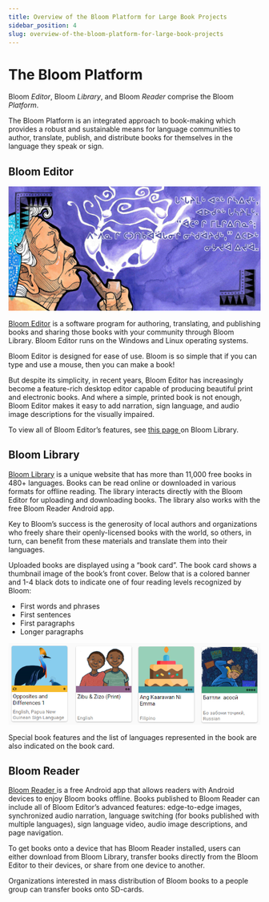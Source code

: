 ```yaml
---
title: Overview of the Bloom Platform for Large Book Projects
sidebar_position: 4
slug: overview-of-the-bloom-platform-for-large-book-projects
---
```




# The Bloom Platform


Bloom _Editor_, Bloom _Library_, and Bloom _Reader_ comprise the Bloom _Platform_. 


The Bloom Platform is an integrated approach to book-making which provides a robust and sustainable means for language communities to author, translate, publish, and distribute books for themselves in the language they speak or sign.


## Bloom Editor


![](./749601441.png)


[Bloom Editor](https://bloomlibrary.org/page/create/downloads) is a software program for authoring, translating, and publishing books and sharing those books with your community through Bloom Library. Bloom Editor runs on the Windows and Linux operating systems. 


Bloom Editor is designed for ease of use. Bloom is so simple that if you can type and use a mouse, then you can make a book!


But despite its simplicity, in recent years, Bloom Editor has increasingly become a feature-rich desktop editor capable of producing beautiful print and electronic books. And where a simple, printed book is not enough, Bloom Editor makes it easy to add narration, sign language, and audio image descriptions for the visually impaired.


To view all of Bloom Editor’s features, see [this page ](https://bloomlibrary.org/page/create/page/feature-matrix)on Bloom Library.


## Bloom Library


[Bloom Library](https://bloomlibrary.org/read) is a unique website that has more than 11,000 free books in 480+ languages. Books can be read online or downloaded in various formats for offline reading. The library interacts directly with the Bloom Editor for uploading and downloading books. The library also works with the free Bloom Reader Android app.


Key to Bloom’s success is the generosity of local authors and organizations who freely share their openly-licensed books with the world, so others, in turn, can benefit from these materials and translate them into their languages.


Uploaded books are displayed using a “book card”. The book card shows a thumbnail image of the book’s front cover. Below that is a colored banner and 1-4 black dots to indicate one of four reading levels recognized by Bloom: 

- First words and phrases
- First sentences
- First paragraphs
- Longer paragraphs

![](./55130788.png)


Special book features and the list of languages represented in the book are also indicated on the book card.


## Bloom Reader


[Bloom Reader ](https://play.google.com/store/apps/details?id=org.sil.bloom.reader)is a free Android app that allows readers with Android devices to enjoy Bloom books offline. Books published to Bloom Reader can include all of Bloom Editor’s advanced features: edge-to-edge images, synchronized audio narration, language switching (for books published with multiple languages), sign language video, audio image descriptions, and page navigation.


To get books onto a device that has Bloom Reader installed, users can either download from Bloom Library, transfer books directly from the Bloom Editor to their devices, or share from one device to another.


Organizations interested in mass distribution of Bloom books to a people group can transfer books onto SD-cards.

